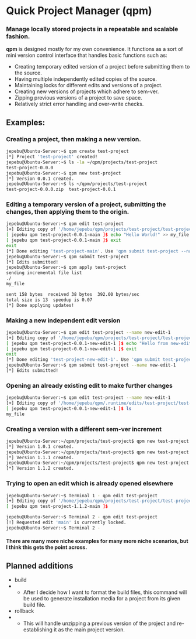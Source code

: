 # Quick Project Manager (qpm)
### Manage locally stored projects in a repeatable and scalable fashion.

<b>qpm</b> is designed mostly for my own convenience. It functions as a sort of mini version control interface that handles basic functions such as:
- Creating temporary edited version of a project before submitting them to the source.
- Having multiple independently edited copies of the source.
- Maintaining locks for different edits and versions of a project.
- Creating new versions of projects which adhere to sem-ver.
- Zipping previous versions of a project to save space.
- Relatively strict error handling and over-write checks.

## Examples:
### Creating a project, then making a new version.
``` bash
jepebu@Ubuntu-Server:~$ qpm create test-project
[*] Project 'test-project' created!
jepebu@Ubuntu-Server:~$ ls -la ~/qpm/projects/test-project
test-project-0.0.0
jepebu@Ubuntu-Server:~$ qpm new test-project
[*] Version 0.0.1 created.
jepebu@Ubuntu-Server:~$ ls ~/qpm/projects/test-project
test-project-0.0.0.zip  test-project-0.0.1
```

### Editing a temporary version of a project, submitting the changes, then applying them to the origin.
``` bash
jepebu@Ubuntu-Server:~$ qpm edit test-project
[+] Editing copy of '/home/jepebu/qpm/projects/test-project/test-project-0.0.1/'. Use 'exit' to return to your original shell.
[ jepebu qpm test-project-0.0.1-main ]$ echo "Hello World!" >> my_file
[ jepebu qpm test-project-0.0.1-main ]$ exit
exit
[*] Done editing 'test-project-main'. Use 'qpm submit test-project --name main' to submit your changes back to the origin.
jepebu@Ubuntu-Server:~$ qpm submit test-project
[*] Edits submitted!
jepebu@Ubuntu-Server:~$ qpm apply test-project
sending incremental file list
./
my_file

sent 158 bytes  received 38 bytes  392.00 bytes/sec
total size is 13  speedup is 0.07
[*] Done applying updates!
```

### Making a new independent edit version
``` bash
jepebu@Ubuntu-Server:~$ qpm edit test-project --name new-edit-1
[+] Editing copy of '/home/jepebu/qpm/projects/test-project/test-project-0.0.1/'. Use 'exit' to return to your original shell.
[ jepebu qpm test-project-0.0.1-new-edit-1 ]$ echo "Hello from new-edit-1!" >> my_file
[ jepebu qpm test-project-0.0.1-new-edit-1 ]$ exit
exit
[*] Done editing 'test-project-new-edit-1'. Use 'qpm submit test-project --name new-edit-1' to submit your changes back to the origin.
jepebu@Ubuntu-Server:~$ qpm submit test-project --name new-edit-1
[*] Edits submitted!
```

### Opening an already existing edit to make further changes
``` bash
jepebu@Ubuntu-Server:~$ qpm edit test-project --name new-edit-1
[+] Editing copy of '/home/jepebu/qpm/.runtime/edits/test-project/test-project-0.0.1-new-edit-1/'. Use 'exit' to return to your original shell.
[ jepebu qpm test-project-0.0.1-new-edit-1 ]$ ls 
my_file
```

### Creating a version with a different sem-ver increment
``` bash
jepebu@Ubuntu-Server:~/qpm/projects/test-project$ qpm new test-project --version major
[*] Version 1.0.1 created.
jepebu@Ubuntu-Server:~/qpm/projects/test-project$ qpm new test-project --version minor
[*] Version 1.1.1 created.
jepebu@Ubuntu-Server:~/qpm/projects/test-project$ qpm new test-project --version patch
[*] Version 1.1.2 created.
```

### Trying to open an edit which is already opened elsewhere
```bash
jepebu@Ubuntu-Server:~$ Terminal 1 - qpm edit test-project
[+] Editing copy of '/home/jepebu/qpm/projects/test-project/test-project-1.1.2/'. Use 'exit' to return to your original shell.
[ jepebu qpm test-project-1.1.2-main ]$ 

jepebu@Ubuntu-Server:~$ Terminal 2 - qpm edit test-project
[!] Requested edit 'main' is currently locked.
jepebu@Ubuntu-Server:~$ Terminal 2 - 
```

#### There are many more niche examples for many more niche scenarios, but I think this gets the point across.

## Planned additions
- build
- - After I decide how I want to format the build files, this command will be used to generate installation media for a project from its given build file.
- rollback
- - This will handle unzipping a previous version of the project and re-establishing it as the main project version.

